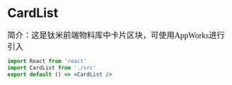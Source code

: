 # CardList

<font size=4 face="微软雅黑">简介：这是钛米前端物料库中卡片区块，可使用AppWorks进行引入</font>

```jsx
import React from 'react'
import CardList from './src'
export default () => <CardList />
```